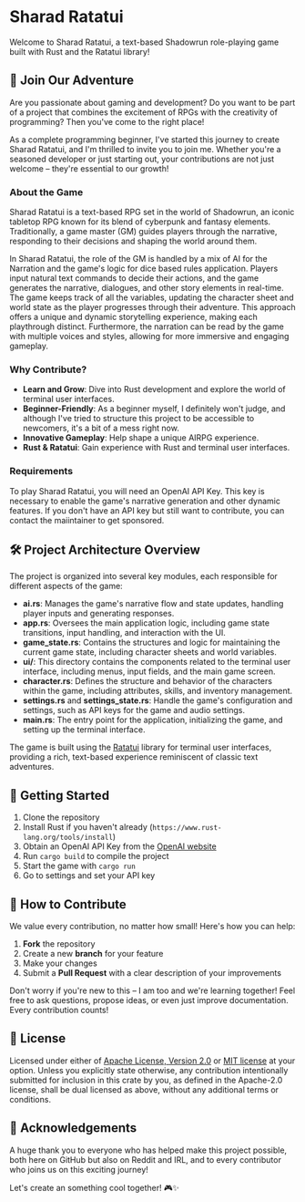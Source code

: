 # Sharad Ratatui

Welcome to Sharad Ratatui, a text-based Shadowrun role-playing game built with Rust and the Ratatui library!

## 🌟 Join Our Adventure

Are you passionate about gaming and development? Do you want to be part of a project that combines the excitement of RPGs with the creativity of programming? Then you've come to the right place!

As a complete programming beginner, I've started this journey to create Sharad Ratatui, and I'm thrilled to invite you to join me. Whether you're a seasoned developer or just starting out, your contributions are not just welcome – they're essential to our growth!

### About the Game

Sharad Ratatui is a text-based RPG set in the world of Shadowrun, an iconic tabletop RPG known for its blend of cyberpunk and fantasy elements. Traditionally, a game master (GM) guides players through the narrative, responding to their decisions and shaping the world around them.

In Sharad Ratatui, the role of the GM is handled by a mix of AI for the Narration and the game's logic for dice based rules application. Players input natural text commands to decide their actions, and the game generates the narrative, dialogues, and other story elements in real-time. The game keeps track of all the variables, updating the character sheet and world state as the player progresses through their adventure. This approach offers a unique and dynamic storytelling experience, making each playthrough distinct. Furthermore, the narration can be read by the game with multiple voices and styles, allowing for more immersive and engaging gameplay.

### Why Contribute?

- **Learn and Grow**: Dive into Rust development and explore the world of terminal user interfaces.
- **Beginner-Friendly**: As a beginner myself, I definitely won't judge, and although I've tried to structure this project to be accessible to newcomers, it's a bit of a mess right now.
- **Innovative Gameplay**: Help shape a unique AIRPG experience.
- **Rust & Ratatui**: Gain experience with Rust and terminal user interfaces.

### Requirements

To play Sharad Ratatui, you will need an OpenAI API Key. This key is necessary to enable the game's narrative generation and other dynamic features. If you don't have an API key but still want to contribute, you can contact the maiintainer to get sponsored.

## 🛠️ Project Architecture Overview

The project is organized into several key modules, each responsible for different aspects of the game:

- **ai.rs**: Manages the game's narrative flow and state updates, handling player inputs and generating responses.
- **app.rs**: Oversees the main application logic, including game state transitions, input handling, and interaction with the UI.
- **game_state.rs**: Contains the structures and logic for maintaining the current game state, including character sheets and world variables.
- **ui/**: This directory contains the components related to the terminal user interface, including menus, input fields, and the main game screen.
- **character.rs**: Defines the structure and behavior of the characters within the game, including attributes, skills, and inventory management.
- **settings.rs** and **settings_state.rs**: Handle the game's configuration and settings, such as API keys for the game and audio settings.
- **main.rs**: The entry point for the application, initializing the game, and setting up the terminal interface.

The game is built using the [Ratatui](https://github.com/tui-rs-revival/ratatui) library for terminal user interfaces, providing a rich, text-based experience reminiscent of classic text adventures.

## 🚀 Getting Started

1. Clone the repository
2. Install Rust if you haven't already (`https://www.rust-lang.org/tools/install`)
3. Obtain an OpenAI API Key from the [OpenAI website](https://beta.openai.com/signup/)
4. Run `cargo build` to compile the project
5. Start the game with `cargo run`
6. Go to settings and set your API key

## 🤝 How to Contribute

We value every contribution, no matter how small! Here's how you can help:

1. **Fork** the repository
2. Create a new **branch** for your feature
3. Make your changes
4. Submit a **Pull Request** with a clear description of your improvements

Don't worry if you're new to this – I am too and we're learning together! Feel free to ask questions, propose ideas, or even just improve documentation. Every contribution counts!

## 📜 License

Licensed under either of [Apache License, Version 2.0](https://www.youtube.com/watch?v=oHg5SJYRHA0) or [MIT license](https://www.youtube.com/watch?v=oHg5SJYRHA0) at your option.
Unless you explicitly state otherwise, any contribution intentionally submitted for inclusion in this crate by you, as defined in the Apache-2.0 license, shall be dual licensed as above, without any additional terms or conditions.

## 🙏 Acknowledgements

A huge thank you to everyone who has helped make this project possible, both here on GitHub but also on Reddit and IRL, and to every contributor who joins us on this exciting journey!

Let's create an something cool together! 🎮✨
